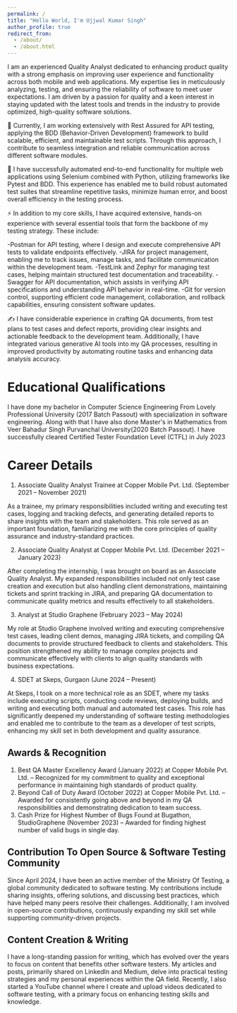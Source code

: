 ```yaml
---
permalink: /
title: "Hello World, I'm Ujjwal Kumar Singh"
author_profile: true
redirect_from: 
  - /about/
  - /about.html
---
```



I am an experienced Quality Analyst dedicated to enhancing product quality with a strong emphasis on improving user experience and functionality across both mobile and web applications. My expertise lies in meticulously analyzing, testing, and ensuring the reliability of software to meet user expectations. I am driven by a passion for quality and a keen interest in staying updated with the latest tools and trends in the industry to provide optimized, high-quality software solutions.

🌱 Currently, I am working extensively with Rest Assured for API testing, applying the BDD (Behavior-Driven Development) framework to build scalable, efficient, and maintainable test scripts. Through this approach, I contribute to seamless integration and reliable communication across different software modules.

💞️ I have successfully automated end-to-end functionality for multiple web applications using Selenium combined with Python, utilizing frameworks like Pytest and BDD. This experience has enabled me to build robust automated test suites that streamline repetitive tasks, minimize human error, and boost overall efficiency in the testing process.

⚡ In addition to my core skills, I have acquired extensive, hands-on experience with several essential tools that form the backbone of my testing strategy. These include:

-Postman for API testing, where I design and execute comprehensive API tests to validate endpoints effectively.
-JIRA for project management, enabling me to track issues, manage tasks, and facilitate communication within the development team.
-TestLink and Zephyr for managing test cases, helping maintain structured test documentation and traceability.
-Swagger for API documentation, which assists in verifying API specifications and understanding API behavior in real-time.
-Git for version control, supporting efficient code management, collaboration, and rollback capabilities, ensuring consistent software updates.

✍️ I have considerable experience in crafting QA documents, from test plans to test cases and defect reports, providing clear insights and actionable feedback to the development team. Additionally, I have integrated various generative AI tools into my QA processes, resulting in improved productivity by automating routine tasks and enhancing data analysis accuracy.

Educational Qualifications
======
I have done my bachelor in Computer Science Engineering From Lovely Professional University (2017 Batch Passout) with specialization in software engineering. Along with that I have also done Master's in Mathematics from Veer Bahadur Singh Purvanchal University(2020 Batch Passout). 
I have successfully cleared Certified Tester Foundation Level (CTFL) in July 2023


Career Details 
======

1. Associate Quality Analyst Trainee at Copper Mobile Pvt. Ltd. (September 2021 – November 2021)

As a trainee, my primary responsibilities included writing and executing test cases, logging and tracking defects, and generating detailed reports to share insights with the team and stakeholders. This role served as an important foundation, familiarizing me with the core principles of quality assurance and industry-standard practices.

2. Associate Quality Analyst at Copper Mobile Pvt. Ltd. (December 2021 – January 2023)

After completing the internship, I was brought on board as an Associate Quality Analyst. My expanded responsibilities included not only test case creation and execution but also handling client demonstrations, maintaining tickets and sprint tracking in JIRA, and preparing QA documentation to communicate quality metrics and results effectively to all stakeholders.

3. Analyst at Studio Graphene (February 2023 – May 2024)

My role at Studio Graphene involved writing and executing comprehensive test cases, leading client demos, managing JIRA tickets, and compiling QA documents to provide structured feedback to clients and stakeholders. This position strengthened my ability to manage complex projects and communicate effectively with clients to align quality standards with business expectations.

4. SDET at Skeps, Gurgaon (June 2024 – Present)

At Skeps, I took on a more technical role as an SDET, where my tasks include executing scripts, conducting code reviews, deploying builds, and writing and executing both manual and automated test cases. This role has significantly deepened my understanding of software testing methodologies and enabled me to contribute to the team as a developer of test scripts, enhancing my skill set in both development and quality assurance.


Awards & Recognition
------
1. Best QA Master Excellency Award (January 2022) at Copper Mobile Pvt. Ltd. – Recognized for my commitment to quality and exceptional performance in maintaining high standards of product quality.
2. Beyond Call of Duty Award (October 2022) at Copper Mobile Pvt. Ltd. – Awarded for consistently going above and beyond in my QA responsibilities and demonstrating dedication to team success.
3. Cash Prize for Highest Number of Bugs Found at Bugathon, StudioGraphene (November 2023) – Awarded for finding highest number of valid bugs in single day. 

Contribution To Open Source & Software Testing Community  
------
Since April 2024, I have been an active member of the Ministry Of Testing, a global community dedicated to software testing. My contributions include sharing insights, offering solutions, and discussing best practices, which have helped many peers resolve their challenges. Additionally, I am involved in open-source contributions, continuously expanding my skill set while supporting community-driven projects.

Content Creation & Writing
------

I have a long-standing passion for writing, which has evolved over the years to focus on content that benefits other software testers. My articles and posts, primarily shared on LinkedIn and Medium, delve into practical testing strategies and my personal experiences within the QA field. Recently, I also started a YouTube channel where I create and upload videos dedicated to software testing, with a primary focus on enhancing testing skills and knowledge.


